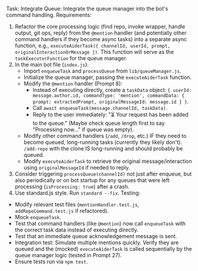 Task: Integrate Queue: Integrate the queue manager into the bot's command handling.
Requirements:
1.  Refactor the core processing logic (find repo, invoke wrapper, handle output, git ops, reply) from the `@mention` handler (and potentially other command handlers if they become async tasks) into a separate async function, e.g., `executeAiderTask({ channelId, userId, prompt, originalInteractionOrMessage })`. This function will serve as the `taskExecutorFunction` for the queue manager.
2.  In the main bot file (`index.js`):
    -   Import `enqueueTask` and `processQueue` from `lib/queueManager.js`.
    -   Initialize the queue manager, passing the `executeAiderTask` function.
    -   Modify the `@mention` handler (Prompt 8):
        -   Instead of executing directly, create a `taskData` object: `{ userId: message.author.id, commandType: 'mention', commandData: { prompt: extractedPrompt, originalMessageId: message.id } }`.
        -   Call `await enqueueTask(message.channelId, taskData)`.
        -   Reply to the user immediately: "⏳ Your request has been added to the queue." (Maybe check queue length first to say "Processing now..." if queue was empty).
    -   Modify other command handlers (`/add`, `/drop`, etc.) IF they need to become queued, long-running tasks (currently they likely don't). `/add-repo` with the clone IS long-running and should probably be queued.
    -   Modify `executeAiderTask` to retrieve the original message/interaction using `originalMessageId` if needed to reply.
3.  Consider triggering `processQueue(channelId)` not just after enqueue, but also periodically or on bot startup for any queues that were left processing (`isProcessing: true`) after a crash.
4.  Use standard.js style. Run `standard --fix`.
Testing:
-   Modify relevant test files (`mentionHandler.test.js`, `addRepoCommand.test.js` if refactored).
-   Mock `enqueueTask`.
-   Test that command handlers (like `@mention`) now call `enqueueTask` with the correct task data instead of executing directly.
-   Test that an immediate queue acknowledgement message is sent.
-   Integration test: Simulate multiple mentions quickly. Verify they are queued and the (mocked) `executeAiderTask` is called sequentially by the queue manager logic (tested in Prompt 27).
-   Ensure tests run via `npm test`. 